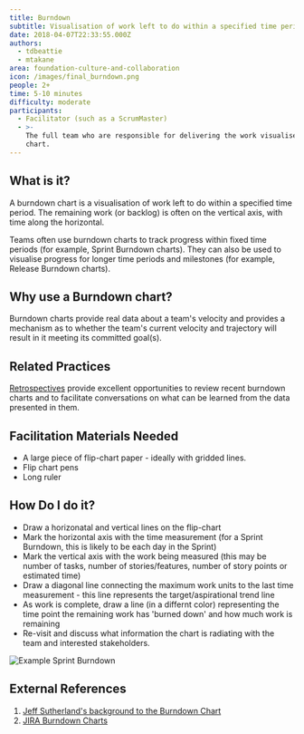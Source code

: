 ```yaml
---
title: Burndown
subtitle: Visualisation of work left to do within a specified time period
date: 2018-04-07T22:33:55.000Z
authors:
  - tdbeattie
  - mtakane
area: foundation-culture-and-collaboration
icon: /images/final_burndown.png
people: 2+
time: 5-10 minutes
difficulty: moderate
participants:
  - Facilitator (such as a ScrumMaster)
  - >-
    The full team who are responsible for delivering the work visualised on the
    chart.
---
```

## What is it?

A burndown chart is a visualisation of work left to do within a specified time period. The remaining work (or backlog) is often on the vertical axis, with time along the horizontal. 

Teams often use burndown charts to track progress within fixed time periods (for example, Sprint Burndown charts). They can also be used to visualise progress for longer time periods and milestones (for example, Release Burndown charts).

## Why use a Burndown chart?

Burndown charts provide real data about a team's velocity and provides a mechanism as to whether the team's current velocity and trajectory will result in it meeting its committed goal(s).

## Related Practices

[Retrospectives](/practice/realtime-retrospective/) provide excellent opportunities to review recent burndown charts and to facilitate conversations on what can be learned from the data presented in them. 

## Facilitation Materials Needed

* A large piece of flip-chart paper - ideally with gridded lines.
* Flip chart pens
* Long ruler

## How Do I do it?

* Draw a horizonatal and vertical lines on the flip-chart
* Mark the horizontal axis with the time measurement (for a Sprint Burndown, this is likely to be each day in the Sprint)
* Mark the vertical axis with the work being measured (this may be number of tasks, number of stories/features, number of story points or estimated time)
* Draw a diagonal line connecting the maximum work units to the last time measurement - this line represents the target/aspirational trend line
* As work is complete, draw a line (in a differnt color) representing the time point the remaining work has 'burned down' and how much work is remaining
* Re-visit and discuss what information the chart is radiating with the team and interested stakeholders.

![Example Sprint Burndown](/images/burndown.png)

## External References

1. [Jeff Sutherland's background to the Burndown Chart](https://www.youtube.com/watch?v=HV76WzqpSI0)
2. [JIRA Burndown Charts](https://www.atlassian.com/agile/tutorials/burndown-charts)
